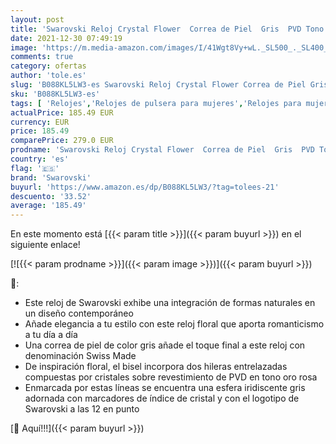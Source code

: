 ```yaml
---
layout: post
title: 'Swarovski Reloj Crystal Flower  Correa de Piel  Gris  PVD Tono Oro Rosa'
date: 2021-12-30 07:49:19
image: 'https://m.media-amazon.com/images/I/41Wgt8Vy+wL._SL500_._SL400_.jpg'
comments: true
category: ofertas
author: 'tole.es'
slug: 'B088KL5LW3-es Swarovski Reloj Crystal Flower Correa de Piel Gris PVD...'
sku: 'B088KL5LW3-es'
tags: [ 'Relojes','Relojes de pulsera para mujeres','Relojes para mujer','swarovski', ]
actualPrice: 185.49 EUR
currency: EUR
price: 185.49
comparePrice: 279.0 EUR
prodname: 'Swarovski Reloj Crystal Flower  Correa de Piel  Gris  PVD Tono Oro Rosa'
country: 'es'
flag: '🇪🇸'
brand: 'Swarovski'
buyurl: 'https://www.amazon.es/dp/B088KL5LW3/?tag=tolees-21'
descuento: '33.52'
average: '185.49'
---
```


En este momento está [{{< param title >}}]({{< param buyurl >}}) en el siguiente enlace!

[![{{< param prodname >}}]({{< param image >}})]({{< param buyurl >}})

🔎:

- Este reloj de Swarovski exhibe una integración de formas naturales en un diseño contemporáneo
- Añade elegancia a tu estilo con este reloj floral que aporta romanticismo a tu día a día
- Una correa de piel de color gris añade el toque final a este reloj con denominación Swiss Made
- De inspiración floral, el bisel incorpora dos hileras entrelazadas compuestas por cristales sobre revestimiento de PVD en tono oro rosa
- Enmarcada por estas líneas se encuentra una esfera iridiscente gris adornada con marcadores de índice de cristal y con el logotipo de Swarovski a las 12 en punto

[🛒 Aquí!!!]({{< param buyurl >}})
